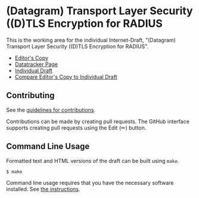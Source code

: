 # (Datagram) Transport Layer Security ((D)TLS Encryption for RADIUS

This is the working area for the individual Internet-Draft, "(Datagram) Transport Layer Security ((D)TLS Encryption for RADIUS".

* [Editor's Copy](https://Janfred.github.io/draft-janfred-radext-radiusdtls-bis/#go.draft-janfred-radext-radiusdtls-bis.html)
* [Datatracker Page](https://datatracker.ietf.org/doc/draft-janfred-radext-radiusdtls-bis)
* [Individual Draft](https://datatracker.ietf.org/doc/html/draft-janfred-radext-radiusdtls-bis)
* [Compare Editor's Copy to Individual Draft](https://Janfred.github.io/draft-janfred-radext-radiusdtls-bis/#go.draft-janfred-radext-radiusdtls-bis.diff)


## Contributing

See the
[guidelines for contributions](https://github.com/Janfred/draft-janfred-radext-radiusdtls-bis/blob/main/CONTRIBUTING.md).

Contributions can be made by creating pull requests.
The GitHub interface supports creating pull requests using the Edit (✏) button.


## Command Line Usage

Formatted text and HTML versions of the draft can be built using `make`.

```sh
$ make
```

Command line usage requires that you have the necessary software installed.  See
[the instructions](https://github.com/martinthomson/i-d-template/blob/main/doc/SETUP.md).

